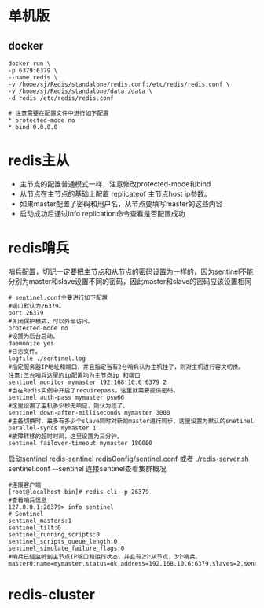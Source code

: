 # 单机版

## docker

```shell
docker run \
-p 6379:6379 \
--name redis \
-v /home/sj/Redis/standalone/redis.conf:/etc/redis/redis.conf \
-v /home/sj/Redis/standalone/data:/data \
-d redis /etc/redis/redis.conf

# 注意需要在配置文件中进行如下配置
* protected-mode no
* bind 0.0.0.0
```

# redis主从

* 主节点的配置普通模式一样，注意修改protected-mode和bind
* 从节点在主节点的基础上配置 replicateof 主节点host ip参数。
* 如果master配置了密码和用户名，从节点要填写master的这些内容
* 启动成功后通过info replication命令查看是否配置成功

# redis哨兵

哨兵配置，切记一定要把主节点和从节点的密码设置为一样的，因为sentinel不能分别为master和slave设置不同的密码，因此master和slave的密码应该设置相同

```text
# sentinel.conf主要进行如下配置
#端口默认为26379。
port 26379
#关闭保护模式，可以外部访问。
protected-mode no
#设置为后台启动。
daemonize yes
#日志文件。
logfile ./sentinel.log
#指定服务器IP地址和端口，并且指定当有2台哨兵认为主机挂了，则对主机进行容灾切换。  注意:三台哨兵这里的ip配置均为主节点ip 和端口
sentinel monitor mymaster 192.168.10.6 6379 2
#当在Redis实例中开启了requirepass，这里就需要提供密码。
sentinel auth-pass mymaster psw66
#这里设置了主机多少秒无响应，则认为挂了。
sentinel down-after-milliseconds mymaster 3000
#主备切换时，最多有多少个slave同时对新的master进行同步，这里设置为默认的snetinel parallel-syncs mymaster 1
#故障转移的超时时间，这里设置为三分钟。
sentinel failover-timeout mymaster 180000
```
启动sentinel
redis-sentinel redisConfig/sentinel.conf
或者
./redis-server.sh sentinel.conf --sentinel
连接sentinel查看集群概况
```text
#连接客户端
[root@localhost bin]# redis-cli -p 26379
#查看哨兵信息
127.0.0.1:26379> info sentinel
# Sentinel
sentinel_masters:1
sentinel_tilt:0
sentinel_running_scripts:0
sentinel_scripts_queue_length:0
sentinel_simulate_failure_flags:0
#哨兵已经监听到主节点IP端口和运行状态，并且有2个从节点，3个哨兵。
master0:name=mymaster,status=ok,address=192.168.10.6:6379,slaves=2,sentinels=3
```

# redis-cluster